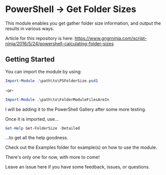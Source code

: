 # PowerShell -> Get Folder Sizes
This module enables you get gather folder size information, and output the results in various ways.

Article for this repository is here:
https://www.gngrninja.com/script-ninja/2016/5/24/powershell-calculating-folder-sizes

## Getting Started
You can import the module by using: 

```powershell
Import-Module .\path\to\PSFolderSize.psd1
```
-or-
```powershell
Import-Module .\path\to\FolderModuleFilesAreIn
```

I will be adding it to the PowerShell Gallery after some more testing.

Once it is imported, use...

```powershell
Get-Help Get-FolderSize -Detailed 
```
...to get all the help goodness.

Check out the Examples folder for example(s) on how to use the module.

There's only one for now, with more to come!

Leave an issue here if you have some feedback, issues, or questions.
